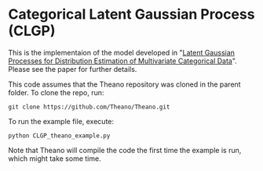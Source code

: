 Categorical Latent Gaussian Process (CLGP)
====

This is the implementaion of the model developed in "[Latent Gaussian Processes for Distribution Estimation of Multivariate Categorical Data](http://mlg.eng.cam.ac.uk/yarin/publications.html#Gal2015Latent)". Please see the paper for further details.

This code assumes that the Theano repository was cloned in the parent folder. To clone the repo, run:
```
git clone https://github.com/Theano/Theano.git
```

To run the example file, execute:
```
python CLGP_theano_example.py
```

Note that Theano will compile the code the first time the example is run, which might take some time.

